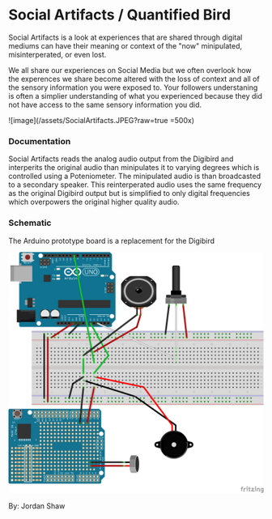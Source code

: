 # Social Artifacts / Quantified Bird

Social Artifacts is a look at experiences that are shared through digital mediums can have their meaning or context of the "now"  minipulated, misinterperated, or even lost. 

We all share our experiences on Social Media but we often overlook how the experences we share become altered with the loss of context and all of the sensory information you were exposed to. Your followers understaning is often a simplier understanding of what you experienced because they did not have access to the same sensory information you did.

![image](/assets/SocialArtifacts.JPEG?raw=true =500x)


### Documentation
Social Artifacts reads the analog audio output from the Digibird and interperits the original audio than minipulates it to varying degrees which is controlled using a Poteniometer. The minipulated audio is than broadcasted to a secondary speaker. This reinterperated audio uses the same frequency as the original Digibird output but is simplified to only digital frequencies which overpowers the original higher quality audio.

### Schematic

The Arduino prototype board is a replacement for the Digibird

![image](/assets/BirdSchamatic_bb.png?raw=true)
  
By: Jordan Shaw 
